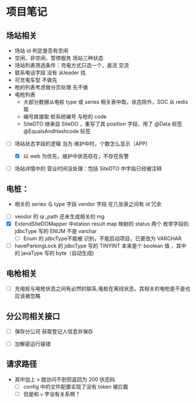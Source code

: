 # 项目笔记


## 场站相关

- 场站 id 判定是否有空闲
- 空闲、非空闲、暂停服务 场站三种状态
- 场站列表筛选条件：充电方式只选一个，直流 交流
- 联系电话字段 没有 从leader 找
- 可充电车型 不做先
- 枪的列表考虑做分页处理 先不做
- 电枪列表
  - 大部分数据从电桩 type 或 series 相关表中取，状态除外，SOC 从 redis 取
  - 编号直接取 桩系统编号 与枪的 code
  - SiteDTO 继承自 SiteDO ，重写了其 position 字段，用了 @Data 标签 @EqualsAndHashcode 标签
- [ ] 场站状态字段的逻辑 当为 维护中时，个数怎么显示（APP)
  - [x] 以 web 为优先，维护中状态存在，不存在告警
- [ ] 场站详情中的 营业时间没处理：包括 SiteDTO 中字段已经被注释


## 电桩：
  - 相关的 series 与 type 字段 vendor 字段 在几张表之间有  id 冗余
  - [ ] vendor 的 qr_path 还未生成相关的 mg
  - [X] ExtendSIteDOMapper 中station result map 映射的 status 两个  枚举字段的 jdbcType 写的 ENUM 不是 varchar
    - [ ] Enum 的 jdbcType不能被 识别，不能启动项目，已更改为 VARCHAR
  - [ ] haveParkingLock 的 jdbcType 写的 TINYINT  本来是个 boolean 值 ，其中的 javaType 写的 byte（自动生成)

## 电枪相关
- [ ] 充电桩与电枪状态之间有必然的联系,电桩在离线状态，其相关的电枪是不是也应该被忽略

## 分公司相关接口

- [ ] 保存分公司 获取登记人信息并保存
- [ ] 加解密运行报错


## 请求路径

- 其中加上 v 就访问不到但返回为 200 状态码
  - [ ] config 中的文件配置实现了没有 token 被拦截
  - [ ] 但是和 `v` 字没有关系啊？
